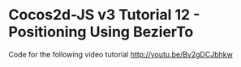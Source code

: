 Cocos2d-JS v3 Tutorial 12 - Positioning Using BezierTo
======================================================

Code for the following video tutorial http://youtu.be/Bv2gDCJbhkw
